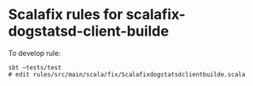 # Scalafix rules for scalafix-dogstatsd-client-builde

To develop rule:
```
sbt ~tests/test
# edit rules/src/main/scala/fix/Scalafixdogstatsdclientbuilde.scala
```
